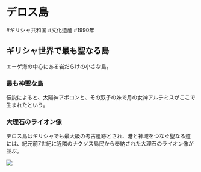 # デロス島
#ギリシャ共和国 #文化遺産 #1990年
## ギリシャ世界で最も聖なる島
エーゲ海の中心にある岩だらけの小さな島。
### 最も神聖な島
伝説によると、太陽神アポロンと、その双子の妹で月の女神アルテミスがここで生まれたという。
### 大理石のライオン像
デロス島はギリシャでも最大級の考古遺跡とされ、港と神域をつなぐ聖なる道には、紀元前7世紀に近隣のナクソス島民から奉納された大理石のライオン像が並ぶ。

![](https://upload.wikimedia.org/wikipedia/commons/thumb/2/24/20100706_Terrace_of_the_Lions_Delos_Cyclades_Greece.jpg/2560px-20100706_Terrace_of_the_Lions_Delos_Cyclades_Greece.jpg)